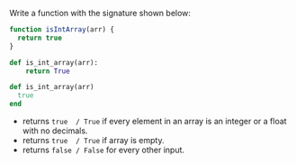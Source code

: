Write a function with the signature shown below:
```javascript
function isIntArray(arr) {
  return true
}
```
```python
def is_int_array(arr):
    return True
```
```ruby
def is_int_array(arr)
  true
end
```
* returns `true  / True`  if every element in an array is an integer or a float with no decimals.
* returns `true  / True`  if array is empty.
* returns `false / False` for every other input.

